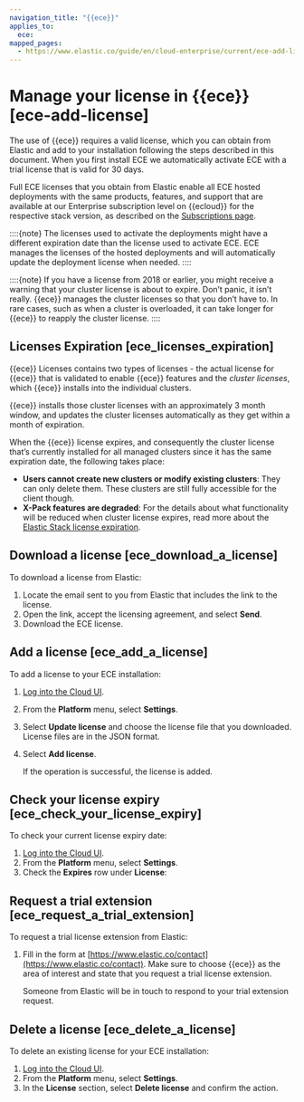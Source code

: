 ```yaml
---
navigation_title: "{{ece}}"
applies_to:
  ece: 
mapped_pages:
  - https://www.elastic.co/guide/en/cloud-enterprise/current/ece-add-license.html
---
```


# Manage your license in {{ece}} [ece-add-license]

The use of {{ece}} requires a valid license, which you can obtain from Elastic and add to your installation following the steps described in this document. When you first install ECE we automatically activate ECE with a trial license that is valid for 30 days.

Full ECE licenses that you obtain from Elastic enable all ECE hosted deployments with the same products, features, and support that are available at our Enterprise subscription level on {{ecloud}} for the respective stack version, as described on the [Subscriptions page](https://www.elastic.co/subscriptions/cloud).

::::{note}
The licenses used to activate the deployments might have a different expiration date than the license used to activate ECE. ECE manages the licenses of the hosted deployments and will automatically update the deployment license when needed.
::::


::::{note}
If you have a license from 2018 or earlier, you might receive a warning that your cluster license is about to expire. Don’t panic, it isn’t really. {{ece}} manages the cluster licenses so that you don’t have to. In rare cases, such as when a cluster is overloaded, it can take longer for {{ece}} to reapply the cluster license.
::::



## Licenses Expiration [ece_licenses_expiration]

{{ece}} Licenses contains two types of licenses - the actual license for {{ece}} that is validated to enable {{ece}} features and the *cluster licenses*, which {{ece}} installs into the individual clusters.

{{ece}} installs those cluster licenses with an approximately 3 month window, and updates the cluster licenses automatically as they get within a month of expiration.

When the {{ece}} license expires, and consequently the cluster license that’s currently installed for all managed clusters since it has the same expiration date, the following takes place:

* **Users cannot create new clusters or modify existing clusters**: They can only delete them. These clusters are still fully accessible for the client though.
* **X-Pack features are degraded**: For the details about what functionality will be reduced when cluster license expires, read more about the [Elastic Stack license expiration](https://www.elastic.co/guide/en/elastic-stack-overview/current/license-expiration.html).


## Download a license [ece_download_a_license]

To download a license from Elastic:

1. Locate the email sent to you from Elastic that includes the link to the license.
2. Open the link, accept the licensing agreement, and select **Send**.
3. Download the ECE license.


## Add a license [ece_add_a_license]

To add a license to your ECE installation:

1. [Log into the Cloud UI](../deploy/cloud-enterprise/log-into-cloud-ui.md).
2. From the **Platform** menu, select **Settings**.
3. Select **Update license** and choose the license file that you downloaded. License files are in the JSON format.
4. Select **Add license**.

    If the operation is successful, the license is added.



## Check your license expiry [ece_check_your_license_expiry]

To check your current license expiry date:

1. [Log into the Cloud UI](../deploy/cloud-enterprise/log-into-cloud-ui.md).
2. From the **Platform** menu, select **Settings**.
3. Check the **Expires** row under **License**:


## Request a trial extension [ece_request_a_trial_extension]

To request a trial license extension from Elastic:

1. Fill in the form at [https://www.elastic.co/contact](https://www.elastic.co/contact). Make sure to choose {{ece}} as the area of interest and state that you request a trial license extension.

    Someone from Elastic will be in touch to respond to your trial extension request.



## Delete a license [ece_delete_a_license]

To delete an existing license for your ECE installation:

1. [Log into the Cloud UI](../deploy/cloud-enterprise/log-into-cloud-ui.md).
2. From the **Platform** menu, select **Settings**.
3. In the **License** section, select **Delete license** and confirm the action.

